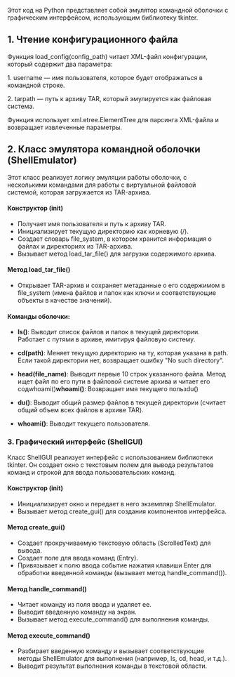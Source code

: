 <p>Этот код на Python представляет собой эмулятор командной оболочки с графическим интерфейсом, использующим библиотеку tkinter.</p>
<h2>1. Чтение конфигурационного файла</h2>
<p>Функция load_config(config_path) читает XML-файл конфигурации, который содержит два параметра:</p>
<p>1.  username — имя пользователя, которое будет отображаться в командной строке.</p>
<p>2.   tarpath — путь к архиву TAR, который эмулируется как файловая система.</p>
<p>Функция использует xml.etree.ElementTree для парсинга XML-файла и возвращает извлеченные параметры.</p>


<h2>2. Класс эмулятора командной оболочки (ShellEmulator)</h2>
<p>Этот класс реализует логику эмуляции работы оболочки, с несколькими командами для работы с виртуальной файловой системой, которая загружается из TAR-архива.</p>

#### Конструктор (__init__)
- Получает имя пользователя и путь к архиву TAR.
- Инициализирует текущую директорию как корневую (/).
- Создает словарь file_system, в котором хранится информация о файлах и директориях из TAR-архива.
- Вызывает метод load_tar_file() для загрузки содержимого архива.

#### Метод load_tar_file()
- Открывает TAR-архив и сохраняет метаданные о его содержимом в file_system (имена файлов и папок как ключи и соответствующие объекты в качестве значений).

#### Команды оболочки:

- **ls()**: Выводит список файлов и папок в текущей директории. Работает с путями в архиве, имитируя файловую систему.
  
- **cd(path)**: Меняет текущую директорию на ту, которая указана в path. Если такой директории нет, возвращает ошибку "No such directory".

- **head(file_name)**: Выводит первые 10 строк указанного файла. Метод ищет файл по его пути в файловой системе архива и читает его содwhoami()**whoami()**: Возвращает имя текущего пользdu()

- **du()**: Выводит общий размер файлов в текущей директории (считает общий объем всех файлов в архиве TAR).

- **whoami()**: Выводит текущего пользователя.

### 3. Графический интерфейс (ShellGUI)

Класс ShellGUI реализует интерфейс с использованием библиотеки tkinter. Он создает окно с текстовым полем для вывода результатов команд и строкой для ввода пользовательских команд.

#### Конструктор (__init__)
- Инициализирует окно и передает в него экземпляр ShellEmulator.
- Вызывает метод create_gui() для создания компонентов интерфейса.

#### Метод create_gui()
- Создает прокручиваемую текстовую область (ScrolledText) для вывода.
- Создает поле для ввода команд (Entry).
- Привязывает к полю ввода событие нажатия клавиши Enter для обработки введенной команды (вызывает метод handle_command()).

#### Метод handle_command()
- Читает команду из поля ввода и удаляет ее.
- Выводит введенную команду на экран.
- Вызывает метод execute_command() для выполнения команды.

#### Метод execute_command()
- Разбирает введенную команду и вызывает соответствующие методы ShellEmulator для выполнения (например, ls, cd, head, и т.д.).
- Выводит результат выполнения команды в текстовой области.


